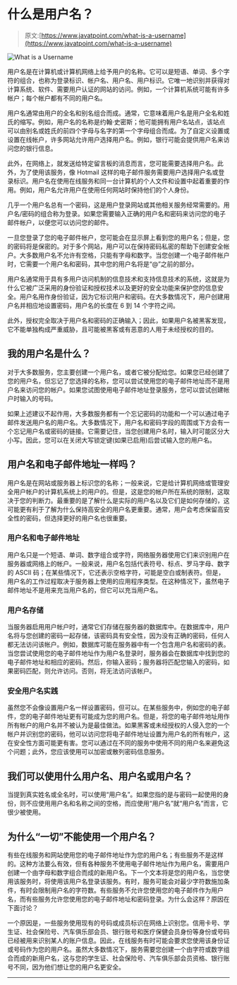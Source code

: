 # 什么是用户名？

> 原文:[https://www.javatpoint.com/what-is-a-username](https://www.javatpoint.com/what-is-a-username)

![What is a Username](../Images/41703b3dcdeb87b419dfb1ccfc6131a1.png)

用户名是在计算机或计算机网络上给予用户的名称。它可以是短语、单词、多个字符的组合，也称为登录标识、帐户名、用户名、用户标识。它唯一地识别并获得对计算系统、软件、需要用户认证的网站的访问。例如，一个计算机系统可能有许多帐户；每个帐户都有不同的用户名。

用户名通常由用户的全名和别名组合而成。通常，它意味着用户名是用户全名和姓氏的缩写。例如，用户名的名称是约翰·史密斯；他可能拥有用户名站点，该站点可以由别名或姓氏的前四个字母与名字的第一个字母组合而成。为了自定义设置或设置在线帐户，许多网站允许用户选择用户名。例如，银行可能会提供用户名来访问您的银行信息。

此外，在网络上，就发送给特定留言板的消息而言，您可能需要选择用户名。此外，为了使用该服务，像 Hotmail 这样的电子邮件服务需要用户选择用户名或登录标识。用户名在使用在线服务和同一台计算机的个人文件和设置中起着重要的作用。例如，用户名允许用户在使用任何网站时保持他们的个人身份。

几乎一个用户名总有一个密码，这是用户登录网站或其他相关服务经常需要的。用户名/密码的组合称为登录。如果您需要输入正确的用户名和密码来访问您的电子邮件帐户，以便您可以访问您的邮件。

一旦您登录了您的电子邮件帐户，您可能会在显示屏上看到您的用户名；但是，您的密码将是保密的。对于多个网站，用户可以在保持密码私密的帮助下创建安全帐户。大多数用户名不允许有空格，只能有字母和数字。当您创建一个电子邮件帐户时，它需要一个用户名和密码，其中您的用户名将是“@”之前的部分。

用户名通常用于具有多用户访问机制的信息技术和支持信息技术的系统，这就是为什么它被广泛采用的身份验证和授权技术以及更好的安全功能来保护您的信息安全。用户名用作身份验证，因为它标识用户和密码。在大多数情况下，用户创建用户名并相应地设置密码，用户名的长度在 6 到 14 个字符之间。

此外，授权完全取决于用户名和密码的正确输入；因此，如果用户名被黑客发现，它不能单独构成严重威胁，且可能被黑客或有恶意的人用于未经授权的目的。

## 我的用户名是什么？

对于大多数服务，您主要创建一个用户名，或者它被分配给您。如果您已经创建了您的用户名，但忘记了您选择的名称，您可以尝试使用您的电子邮件地址而不是用户名来访问您的帐户。如果您试图使用电子邮件地址登录服务，您可以尝试创建帐户时输入的号码。

如果上述建议不起作用，大多数服务都有一个忘记密码的功能和一个可以通过电子邮件发送用户名的用户名。大多数情况下，用户名和密码字段的周围或下方会有一个忘记用户名或密码的链接。它需要记住，当您创建用户名时，输入时可能区分大小写。因此，您可以在关闭大写锁定键(如果已启用)后尝试输入您的用户名。

## 用户名和电子邮件地址一样吗？

用户名是在网站或服务器上标识您的名称；一般来说，它是给计算机网络或管理安全用户帐户的计算机系统上的用户的。但是，这是您的帐户所在系统的限制，这取决于您的判断力。最重要的是了解什么是实际的用户名以及它们是如何存储的，这可能更有利于了解为什么保持高安全的用户名更重要。通常，用户会考虑保留高安全性的密码，但选择更好的用户名也很重要。

### 用户名和电子邮件地址

用户名只是一个短语、单词、数字组合或字符，网络服务器使用它们来识别用户在服务器或网络上的帐户。一般来说，用户名包括代表符号、标点、罗马字母、数字的 ASCII 码；在某些情况下，它还表示空格字符，可能是空白或制表符。但是，用户名的工作过程取决于服务器上使用的应用程序类型。在这种情况下，虽然电子邮件地址不是用来充当用户名的，但它可以充当用户名。

### 用户名存储

当服务器启用用户帐户时，通常它们存储在服务器的数据库中。在数据库中，用户名将与您创建的密码一起存储，该密码具有安全性，因为没有正确的密码，任何人都无法访问该帐户。例如，数据库可能在服务器中有一个包含用户名和密码的表。当您尝试使用您的电子邮件地址作为用户名登录时，服务器会在数据库中找到您的电子邮件地址和相应的密码。然后，你输入密码；服务器将匹配您输入的密码，如果密码匹配，则允许访问。否则，将无法访问该帐户。

### 安全用户名实践

虽然您不会像设置用户名一样设置密码，但可以。在某些服务中，例如您的电子邮件，您的电子邮件地址更有可能成为您的用户名。但是，将您的电子邮件地址用作所有帐户的用户名并不被认为是最佳做法。如果黑客或未经授权的人侵入您的一个帐户并识别您的密码，他可以访问您将电子邮件地址设置为用户名的所有帐户，这在安全性方面可能更有害。您可以通过在不同的服务中使用不同的用户名来避免这个问题；此外，您应该使用可以加密或散列密码信息服务。

## 我们可以使用什么用户名、用户名或用户名？

当提到真实姓名或全名时，可以使用“用户名”。如果您指的是与密码一起使用的身份，则不应使用用户名和名称之间的空格，而应使用“用户名”就“用户名”而言，它很少被使用。

## 为什么“一切”不能使用一个用户名？

有些在线服务和网站使用您的电子邮件地址作为您的用户名；有些服务不是这样的。这种方法要么有效，但有各种服务不使用电子邮件地址作为用户名，需要用户创建一个由字母和数字组合而成的新用户名。下一个文本将是您的用户名，当您使用该服务时，将使用该用户名登录该服务。有时，服务可能会对最少字符数施加条件，有时会限制用户名的字符数。有些服务不允许您使用您的电子邮件作为用户名，而有些服务允许您使用您的电子邮件地址和密码登录。为什么会这样？原因在下面讨论？

一个原因是，一些服务使用现有的号码或成员标识在网络上识别您。信用卡号、学生证、社会保险号、汽车俱乐部会员、银行账号和医疗保健会员身份等身份或号码已经被用来识别某人的账户信息。因此，在线服务有时可能会要求您使用该身份证或号码作为您的用户名。虽然大多数情况下，服务需要您创建一个由字符或数字组合而成的新用户名，这与您的学生证、社会保险号、汽车俱乐部会员资格、银行账号不同，因为他们想让您的用户名更安全。

* * *